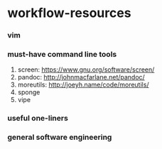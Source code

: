 # workflow-resources

### vim

### must-have command line tools
1. screen: https://www.gnu.org/software/screen/
2. pandoc: http://johnmacfarlane.net/pandoc/
3. moreutils: http://joeyh.name/code/moreutils/
  1. sponge
  1. vipe 

### useful one-liners

### general software engineering

